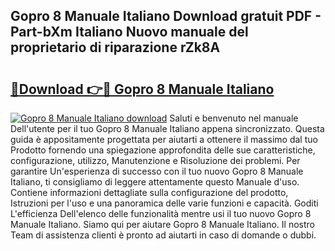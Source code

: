 ## Gopro 8 Manuale Italiano Download gratuit PDF - Part-bXm Italiano Nuovo manuale del proprietario di riparazione rZk8A

# <h2><a href="http://dfg1zh.blite.top/?on=Gopro+8+Manuale+Italiano">🔗Download 👉🔴 Gopro 8 Manuale Italiano</a></h2>

[![Gopro 8 Manuale Italiano download](https://i.imgur.com/lujVjoI.png)](http://dfg1zh.blite.top/?on=Gopro+8+Manuale+Italiano)
Saluti e benvenuto nel manuale Dell'utente per il tuo Gopro 8 Manuale Italiano appena sincronizzato. Questa guida è appositamente progettata per aiutarti a ottenere il massimo dal tuo Prodotto fornendo una spiegazione approfondita delle sue caratteristiche, configurazione, utilizzo, Manutenzione e Risoluzione dei problemi. Per garantire Un'esperienza di successo con il tuo nuovo Gopro 8 Manuale Italiano, ti consigliamo di leggere attentamente questo Manuale d'uso. Contiene informazioni dettagliate sulla configurazione del prodotto, Istruzioni per l'uso e una panoramica delle varie funzioni e capacità. Goditi L'efficienza Dell'elenco delle funzionalità mentre usi il tuo nuovo Gopro 8 Manuale Italiano. Siamo qui per aiutare Gopro 8 Manuale Italiano. Il nostro Team di assistenza clienti è pronto ad aiutarti in caso di domande o dubbi.
